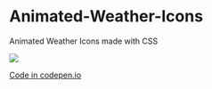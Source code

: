 # Animated-Weather-Icons
Animated Weather Icons made with CSS

![](http://i.imgur.com/95ElMyk.gif)

[Code in codepen.io](https://cdpn.io/e/rmBbWe)
